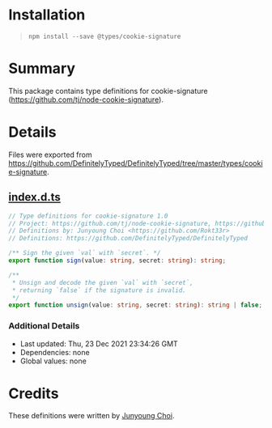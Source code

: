 # Installation
> `npm install --save @types/cookie-signature`

# Summary
This package contains type definitions for cookie-signature (https://github.com/tj/node-cookie-signature).

# Details
Files were exported from https://github.com/DefinitelyTyped/DefinitelyTyped/tree/master/types/cookie-signature.
## [index.d.ts](https://github.com/DefinitelyTyped/DefinitelyTyped/tree/master/types/cookie-signature/index.d.ts)
````ts
// Type definitions for cookie-signature 1.0
// Project: https://github.com/tj/node-cookie-signature, https://github.com/visionmedia/node-cookie-signature
// Definitions by: Junyoung Choi <https://github.com/Rokt33r>
// Definitions: https://github.com/DefinitelyTyped/DefinitelyTyped

/** Sign the given `val` with `secret`. */
export function sign(value: string, secret: string): string;

/**
 * Unsign and decode the given `val` with `secret`,
 * returning `false` if the signature is invalid.
 */
export function unsign(value: string, secret: string): string | false;

````

### Additional Details
 * Last updated: Thu, 23 Dec 2021 23:34:26 GMT
 * Dependencies: none
 * Global values: none

# Credits
These definitions were written by [Junyoung Choi](https://github.com/Rokt33r).

